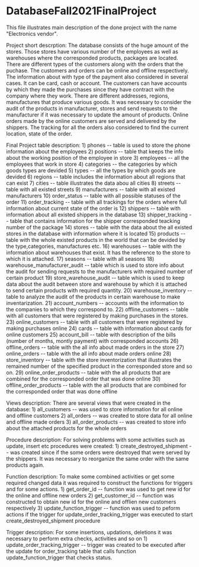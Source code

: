 # DatabaseFall2021FinalProject
This file illustrates main description of the done project with the name "Electronics vendor". 

Project short descrption:
  The database consists of the huge amount of the stores. Those stores have various number of the employees as well as warehouses where the corresponded products, packages are located.
  There are different types of the customers along with the orders that the puchase. The customers and orders can be online and offline respectively.
  The information about with type of the payment also considered in several cases. It can be card, cash or account. The customers can have accounts by which they made the purchases
  since they have contract with the company where they work. There are different addresses, regions, manufactures that produce various goods.
  It was necessary to consider the audit of the products in manufacturer, stores and send requests to the manufacturer if it was necessary to update the amount of products.
  Online orders made by the online customers are served and delivered by the shippers. The tracking for all the orders also considered to find the current location, state of the order.
  
Final Project table description:
    1) phones -- table is used to store the phone information about the employees 
    2) positions -- table that keeps the info about the working position of the employee in store 
    3) employees -- all the employees that work in store
    4) categories -- the categories by which goods types are devided
    5) types -- all the types by which goods are devided
    6) regions -- table includes the information about all regions that can exist 
    7) cities -- table illustrates the data abou all cities
    8) streets -- table with all existed streets
    9) manufacturers -- table with all existed manufacturers
    10) order_status -- table with all possible statuses of the order
    11) order_tracking -- table with all trackings for the orders where full information about current state of the order is
    12) shippers -- table with information about all existed shippers in the database
    13) shipper_tracking -- table that contains information for the shipper corresponded teacking number of the package
    14) stores -- table with the data about the all existed stores in the database with information where it is located
    15) products -- table with the whole existed products in the world that can be devided by the type,categories, manufactures etc.
    16) warehouses -- table with the information about warehouses that exist. It has the reference to the store to which it is attached.
    17) seasons -- table with all seasons 
    18) warehouse_manufacturer_audit -- table which is used to store info about the audit for sending requests to the manufacturers with required number of certain product
    19) store_warehouse_audit -- table which is used to keep data about the audit between store and warehouse by which it is attached to send certain products with required quantity.
    20) warehouse_inventory -- table to analyze the audit of the products in certain warehouse to make inventarization.
    21) account_numbers -- accounts with the information to the companies to which they correspond to.
    22) offline_customers -- table with all customers that were registered by making purchases in the stores.
    23) online_customers -- table with all customers that were registered by making purchases online
    24) cards -- table with information about cards for online customers
    25) account_bill -- table with description of the bills (number of months, montly payment) with corresponded accounts
    26) offline_orders -- table with the all info about made orders in the store
    27) online_orders -- table with the all info about made orders online
    28) store_inventory -- table with the store inventorization that illustrates the remained number of the specified product in the corresponded store and so on.
    29) online_order_products -- table with the all products that are combined for the corresponded order that was done online
    30) offline_order_products -- table with the all products that are combined for the corresponded order that was done offline
        
Views description:
  There are several views that were created in the database:
     1) all_customers -- was used to store information for all online and offline customers
     2) all_orders -- was created to store data for all online and offline made orders
     3) all_order_products -- was created to store info about the attached products for the whole orders

Procedure description:
   For solving problems with some activities such as update, insert etc procedures were created:
      1) create_destroyed_shipment -- was created since if the some orders were destroyed that were served by the shippers. It was necessary to reorganize the same order with the same products again.

Function description:
    To make some combined activities or get some required changed data it was required to construct the functions for triggers and for some actions.
      1) get_order_id -- function was used to get new id for the online and offline new orders
      2) get_customer_id -- function was constructed to obtain new id for the online and offlien new customers respectively
      3) update_function_trigger -- function was used to peform actions if the trigger for update_order_tracking_trigger was executed to start create_destroyed_shipment procedure

Trigger description:
    For some insertions, updations, deletions it was necessary to perform extra checks, activities and so on
      1) update_order_tracking_trigger -- trigger was created to be executed after the update for order_tracking table that calls function update_function_trigger that checks status.
          
